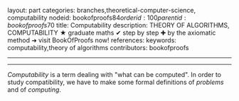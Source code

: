 layout: part
categories: branches,theoretical-computer-science, computability
nodeid: bookofproofs$84
orderid: 100
parentid: bookofproofs$70
title: Computability
description: THEORY OF ALGORITHMS, COMPUTABILITY ★ graduate maths ✔ step by step ✚ by the axiomatic method ➜ visit BookOfProofs now!
references: 
keywords: computability,theory of algorithms
contributors: bookofproofs

---


---

_Computability_ is a term dealing with "what can be computed". In order to study compatibility, we have to make some formal definitions of _problems_ and of _computing_.
